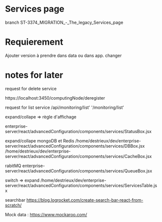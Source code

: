
# Services page
branch ST-3374_MIGRATION_-_The_legacy_Services_page
# Requierement 


Ajouter version à prendre dans data ou dans app.
changer 



# notes for later

request for delete service

https://localhost:3450/computingNode/deregister

request for list service
/api/monitoring/list'
'/monitoring/list'

expand/collape => règle d'affichage

enterprise-server/react/advancedConfiguration/components/services/StatusBox.jsx

expand/collape mongoDB et Redis
/home/destrieux/dev/enterprise-server/react/advancedConfiguration/components/services/DBBox.jsx
/home/destrieux/dev/enterprise-server/react/advancedConfiguration/components/services/CacheBox.jsx

rabitMQ
enterprise-server/react/advancedConfiguration/components/services/QueueBox.jsx

switch => expand
/home/destrieux/dev/enterprise-server/react/advancedConfiguration/components/services/ServicesTable.jsx

searchbar
https://blog.logrocket.com/create-search-bar-react-from-scratch/


Mock data : https://www.mockaroo.com/